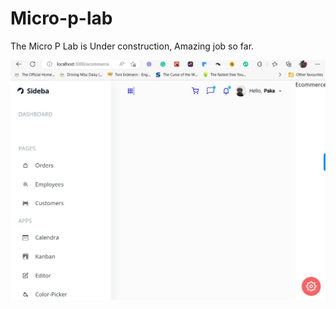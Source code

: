 # Micro-p-lab
The Micro P Lab is Under construction, Amazing job so far. 

![App-Image](./src/data/microp.JPG)
